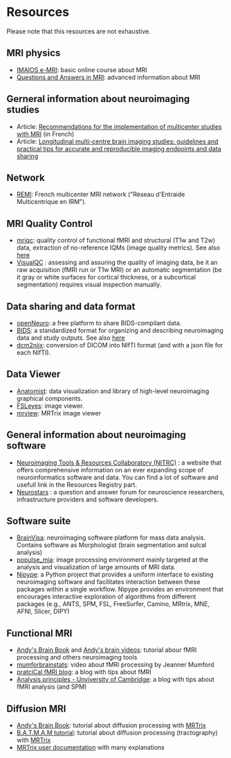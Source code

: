 
# Resources

Please note that this resources are not exhaustive.

## MRI physics
- [IMAIOS e-MRI](https://www.imaios.com/fr/e-mri): basic online course about MRI
- [Questions and Answers in MRI](https://www.mriquestions.com/index.html): advanced information about MRI

## Gerneral information about neuroimaging studies 
- Article: [Recommendations for the implementation of multicenter studies with MRI](https://www.em-consulte.com/article/1446634/recommandations-pour-la-mise-en-place-d-etudes-mul) (in French)
- Article: [Longitudinal multi-centre brain imaging studies: guidelines and practical tips for accurate and reproducible imaging endpoints and data sharing](https://www.ncbi.nlm.nih.gov/pmc/articles/PMC6323670/)

## Network
- [REMI](https://remi.network): French multicenter MRI network ("Réseau d'Entraide Multicentrique en IRM"). 

## MRI Quality Control 
- [mriqc](https://mriqc.readthedocs.io/): quality control of functional fMRI and structural (T1w and T2w) data, extraction of no-reference IQMs (image quality metrics). See also [here](mriqc.md)
- [VisualQC](https://raamana.github.io/visualqc/readme.html#visualqc) : assessing and assuring the quality of imaging data, be it an raw acquisition (fMRI run or T1w MRI) or an automatic segmentation (be it gray or white surfaces for cortical thickness, or a subcortical segmentation) requires visual inspection manually. 

## Data sharing and data format
- [openNeuro](https://openneuro.org/): a free platform to share BIDS-compilant data. 
- [BIDS](https://bids.neuroimaging.io/): a standardized format for organizing and describing neuroimaging data and study outputs. See also [here](BIDS.md)
- [dcm2niix](https://github.com/rordenlab/dcm2niix): conversion of DICOM into NIfTI format (and with a json file for each NIfTI).

## Data Viewer
- [Anatomist](https://brainvisa.info/web/anatomist.html): data visualization and library of high-level neuroimaging graphical components.
- [FSLeyes](https://fsl.fmrib.ox.ac.uk/fsl/fslwiki/FSLeyes): image viewer.
- [mrview](https://mrtrix.readthedocs.io/en/latest/reference/commands/mrview.html): MRTrix image viewer

## General information about neuroimaging software
- [Neuroimaging Tools & Resources Collaboratory (NITRC)](https://www.nitrc.org/) : a website that offers comprehensive information on an ever expanding scope of neuroinformatics software and data. You can find a lot of software and usefull link in the Resources Registry part. 
- [Neurostars](https://neurostars.org/) :  a question and answer forum for neuroscience researchers, infrastructure providers and software developers. 

## Software suite
- [BrainVisa](https://brainvisa.info/web/): neuroimaging software platform for mass data analysis. Contains software as Morphologist (brain segmentation and sulcal analysis)
- [populse_mia](https://populse.github.io/populse_mia/html/index.html): image processing environment mainly targeted at the analysis and visualization of large amounts of MRI data.
- [Nipype](https://nipype.readthedocs.io/en/latest/): a Python project that provides a uniform interface to existing neuroimaging software and facilitates interaction between these packages within a single workflow. Nipype provides an environment that encourages interactive exploration of algorithms from different packages (e.g., ANTS, SPM, FSL, FreeSurfer, Camino, MRtrix, MNE, AFNI, Slicer, DIPY)

## Functional MRI
- [Andy's Brain Book](https://andysbrainbook.readthedocs.io/en/latest/) and [Andy's brain videos](https://www.andysbrainblog.com/videos): tutorial abour fMRI processing and others neuroimaging tools 
- [mumforbrainstats](https://www.youtube.com/@mumfordbrainstats): video about fMRI processing by Jeanner Mumford
- [pratciCal fMRI blog](https://practicalfmri.blogspot.com/): a blog with tips about fMRI
- [Analysis principles - Unviversity of Cambridge](https://imaging.mrc-cbu.cam.ac.uk/imaging/AnalysisPrinciples): a blog with tips about fMRI analysis (and SPM)

## Diffusion MRI
- [Andy's Brain Book](https://andysbrainbook.readthedocs.io/en/latest/MRtrix/MRtrix_Introduction.html): tutorial about diffusion processing with [MRTrix](https://mrtrix.readthedocs.io/en/latest/)
- [B.A.T.M.A.M tutorial](https://osf.io/fkyht/): tutorial about diffusion processing (tractography) with [MRTrix](https://mrtrix.readthedocs.io/en/latest/)
- [MRTrix user documentation](https://mrtrix.readthedocs.io/en/latest/) with many explanations
